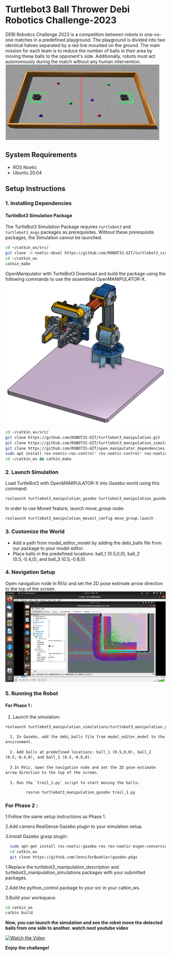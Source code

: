 # Turtlebot3 Ball Thrower Debi Robotics Challenge-2023

DEBI Robotics Challenge 2023 is a competition between robots in one-vs-one matches in a predefined playground. The playground is divided into two identical halves separated by a red line mounted on the ground. The main mission for each team is to reduce the number of balls in their area by moving these balls to the opponent's side. Additionally, robots must act autonomously during the match without any human intervention.
![challange](./python_control/challange.png)
## System Requirements

- ROS Noetic
- Ubuntu 20.04

## Setup Instructions

### 1. Installing Dependencies

#### TurtleBot3 Simulation Package
The TurtleBot3 Simulation Package requires `turtlebot3` and `turtlebot3_msgs` packages as prerequisites. Without these prerequisite packages, the Simulation cannot be launched.

```bash
cd ~/catkin_ws/src/
git clone -b noetic-devel https://github.com/ROBOTIS-GIT/turtlebot3_simulations.git
cd ~/catkin_ws
catkin_make
```
OpenManipulator with TurtleBot3 Download and build the package using the following commands to use the assembled OpenMANIPULATOR-X.
![OpenManipulator_d435](./python_control/OpenManipulator_d435.png)
```bash 
cd ~/catkin_ws/src/
git clone https://github.com/ROBOTIS-GIT/turtlebot3_manipulation.git
git clone https://github.com/ROBOTIS-GIT/turtlebot3_manipulation_simulations.git
git clone https://github.com/ROBOTIS-GIT/open_manipulator_dependencies.git
sudo apt install ros-noetic-ros-control* ros-noetic-control* ros-noetic-moveit*
cd ~/catkin_ws && catkin_make
```
### 2. Launch Simulation
Load TurtleBot3 with OpenMANIPULATOR-X into Gazebo world using this command:
```bash
roslaunch turtlebot3_manipulation_gazebo turtlebot3_manipulation_gazebo.launch
```
In order to use Moveit feature, launch move_group node:
```bash 
roslaunch turtlebot3_manipulation_moveit_config move_group.launch
```
### 3. Customize the World
* Add a path from model_editor_model by adding the debi_balls file from our package to your model editor.
* Place balls in the predefined locations: ball_1 (0.5,0,0), ball_2 (0.5,-0.4,0), and ball_3 (0.5,-0.8,0).
### 4. Navigation Setup
Open navigation node in RViz and set the 2D pose estimate arrow direction to the top of the screen.
![start rviz](./python_control/start_rviz.png)
### 5. Running the Robot
  #### For Phase 1 :
  1. Launch the simulation:
   ``` bash 
   roslaunch turtlebot3_manipulation_simulations/turtlebot3_manipulation_gazebo/launch/full.launch
   ```

      1. In Gazebo, add the debi_balls file from model_editor_model to the environment.

      2. Add balls at predefined locations: ball_1 (0.5,0,0), ball_2 (0.5,-0.4,0), and ball_3 (0.5,-0.8,0).

      3.In RViz, open the navigation node and set the 2D pose estimate arrow direction to the top of the screen.

      3. Run the `trail_1.py` script to start moving the balls:
  
```bash
         rosrun turtlebot3_manipulation_gazebo trail_1.py
 ```
### For Phase 2 :

1.Follow the same setup instructions as Phase 1.

2.Add camera RealSense Gazebo plugin to your simulation setup.

3.Install Gazebo grasp plugin:

```bash
  sudo apt-get install ros-noetic-gazebo-ros ros-noetic-eigen-conversions ros-noetic-object-recognition-msgs ros-noetic-roslint
  cd catkin_ws
  git clone https://github.com/JenniferBuehler/gazebo-pkgs 

 ```
1.Replace the turtlebot3_manipulation_description and turtlebot3_manipulation_simulations packages with your submitted packages.

2.Add the python_control package to your src in your catkin_ws.

3.Build your workspace:
```bash 
cd catkin_ws
catkin build
```
**Now, you can launch the simulation and see the robot move the detected balls from one side to another. watch next youtube video**

[![Watch the Video](http://img.youtube.com/vi/LFlbmNxSPBk/0.jpg)](http://www.youtube.com/watch?v=LFlbmNxSPBk)



**Enjoy the challenge!**


